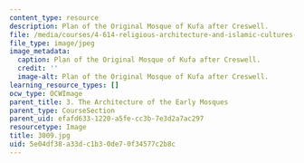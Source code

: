 ```yaml
---
content_type: resource
description: Plan of the Original Mosque of Kufa after Creswell.
file: /media/courses/4-614-religious-architecture-and-islamic-cultures-fall-2002/5e04df38a33dc1b30de70f34577c2b8c_3009.jpg
file_type: image/jpeg
image_metadata:
  caption: Plan of the Original Mosque of Kufa after Creswell.
  credit: ''
  image-alt: Plan of the Original Mosque of Kufa after Creswell.
learning_resource_types: []
ocw_type: OCWImage
parent_title: 3. The Architecture of the Early Mosques
parent_type: CourseSection
parent_uid: efafd633-1220-a5fe-cc3b-7e3d2a7ac297
resourcetype: Image
title: 3009.jpg
uid: 5e04df38-a33d-c1b3-0de7-0f34577c2b8c
---
```

